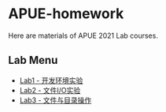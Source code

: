 # APUE-homework
Here are materials of APUE 2021 Lab courses.

## Lab Menu

- [Lab1 - 开发环境实验](lab1/)
- [Lab2 - 文件I/O实验](lab2/)
- [Lab3 - 文件与目录操作](lab3/)

